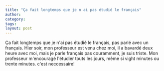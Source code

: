 ```yaml
---
title: "Ça fait longtemps que je n ai pas étudié le français"
author:
category: 
tags: 
layout: post
---
```

Ça fait longtemps que je n'ai pas étudié le français, pas parlé avec un français. Hier soir, mon professeur est venu chez moi, il a bavardé deux heure avec moi, mais je parle français pas couramment, je suis triste. Mon professeur m'encouragé l'étudier touts les jours, même si vight minutes ou trente minutes. c'est neccessaire!

